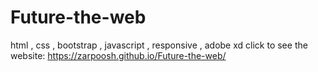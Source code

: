 # Future-the-web
html , css , bootstrap , javascript , responsive , adobe xd 
click to see the website: https://zarpoosh.github.io/Future-the-web/
